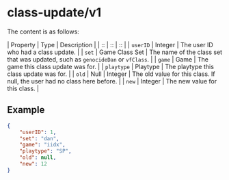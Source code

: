 # class-update/v1

The content is as follows:

| Property | Type | Description |
| :: | :: | :: |
| `userID` | Integer | The user ID who had a class update. |
| `set` | Game Class Set | The name of the class set that was updated, such as `genocideDan` or `vfClass`. |
| `game` | Game | The game this class update was for. |
| `playtype` | Playtype | The playtype this class update was for. |
| `old` | Null \| Integer | The old value for this class. If null, the user had no class here before. |
| `new` | Integer | The new value for this class. |

## Example

```json
{
	"userID": 1,
	"set": "dan",
	"game": "iidx",
	"playtype": "SP",
	"old": null,
	"new": 12
}
```